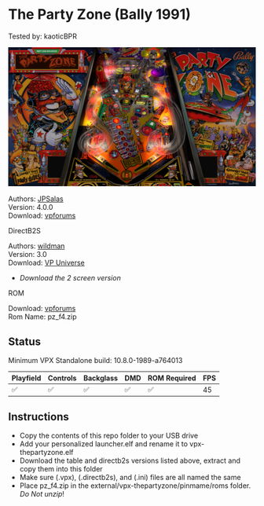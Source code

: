 # The Party Zone (Bally 1991)
Tested by: kaoticBPR

![Table Preview](../../images/vpx-party-zone-preview.jpg)

Authors: [JPSalas](https://www.vpforums.org/index.php?showuser=277)  
Version: 4.0.0  
Download: [vpforums](https://www.vpforums.org/index.php?app=downloads&showfile=13460#)

DirectB2S

Authors: [wildman](https://vpuniverse.com/profile/5-wildman/)  
Version: 3.0  
Download: [VP Universe](https://vpuniverse.com/files/file/2147-the-party-zone-bally-1991/#google_vignette)  
- *Download the 2 screen version*

ROM

Download: [vpforums](https://www.vpforums.org/index.php?app=downloads&showfile=1196)  
Rom Name: pz_f4.zip

## Status 

Minimum VPX Standalone build: 10.8.0-1989-a764013

| Playfield | Controls | Backglass | DMD | ROM Required | FPS | 
|-----------|----------|-----------|-----|--------------|-----|
| :white_check_mark: | :white_check_mark: | :white_check_mark: | :white_check_mark: | :white_check_mark: | 45 |

## Instructions

- Copy the contents of this repo folder to your USB drive
- Add your personalized launcher.elf and rename it to vpx-thepartyzone.elf
- Download the table and directb2s versions listed above, extract and copy them into this folder
- Make sure (.vpx), (.directb2s), and (.ini) files are all named the same
- Place pz_f4.zip in the external/vpx-thepartyzone/pinmame/roms folder. *Do Not unzip*!
